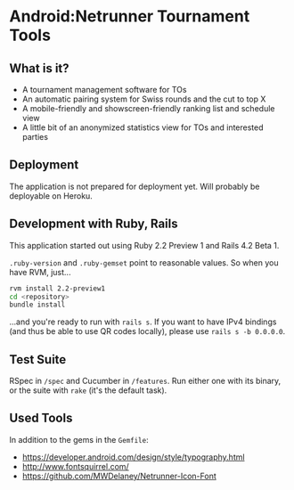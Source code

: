 Android:Netrunner Tournament Tools
===

What is it?
---

* A tournament management software for TOs
* An automatic pairing system for Swiss rounds and the cut to top X
* A mobile-friendly and showscreen-friendly ranking list and schedule view
* A little bit of an anonymized statistics view for TOs and interested parties

Deployment
---

The application is not prepared for deployment yet. Will probably be deployable on Heroku.

Development with Ruby, Rails
---

This application started out using Ruby 2.2 Preview 1 and Rails 4.2 Beta 1.

`.ruby-version` and `.ruby-gemset` point to reasonable values. So when you have RVM, just...

```sh
rvm install 2.2-preview1
cd <repository>
bundle install
```

...and you're ready to run with `rails s`. If you want to have IPv4 bindings (and thus be able to use QR codes locally), please use `rails s -b 0.0.0.0`.

Test Suite
---

RSpec in `/spec` and Cucumber in `/features`. Run either one with its binary, or the suite with `rake` (it's the default task).

Used Tools
---

In addition to the gems in the `Gemfile`:

* https://developer.android.com/design/style/typography.html
* http://www.fontsquirrel.com/
* https://github.com/MWDelaney/Netrunner-Icon-Font
